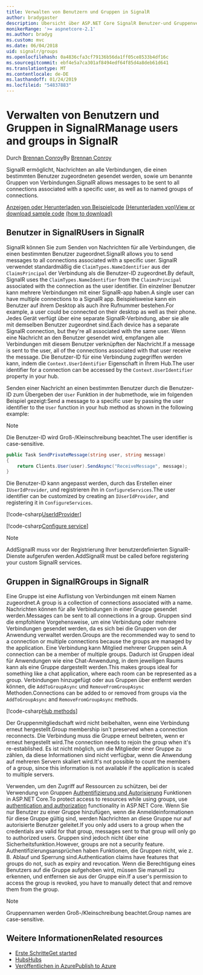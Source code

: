 ```yaml
---
title: Verwalten von Benutzern und Gruppen in SignalR
author: bradygaster
description: Übersicht über ASP.NET Core SignalR Benutzer-und Gruppenverwaltung.
monikerRange: '>= aspnetcore-2.1'
ms.author: bradyg
ms.custom: mvc
ms.date: 06/04/2018
uid: signalr/groups
ms.openlocfilehash: 0a4836cfa3cf79136b56da1ff05ce8533b4df16c
ms.sourcegitcommit: ebf4e5a7ca301af8494edf64f85d4a8deb61d641
ms.translationtype: MT
ms.contentlocale: de-DE
ms.lasthandoff: 01/24/2019
ms.locfileid: "54837883"
---
```

# <a name="manage-users-and-groups-in-signalr"></a><span data-ttu-id="5e4f9-103">Verwalten von Benutzern und Gruppen in SignalR</span><span class="sxs-lookup"><span data-stu-id="5e4f9-103">Manage users and groups in SignalR</span></span>

<span data-ttu-id="5e4f9-104">Durch [Brennan Conroy](https://github.com/BrennanConroy)</span><span class="sxs-lookup"><span data-stu-id="5e4f9-104">By [Brennan Conroy](https://github.com/BrennanConroy)</span></span>

<span data-ttu-id="5e4f9-105">SignalR ermöglicht, Nachrichten an alle Verbindungen, die einen bestimmten Benutzer zugeordneten gesendet werden, sowie um benannte Gruppen von Verbindungen.</span><span class="sxs-lookup"><span data-stu-id="5e4f9-105">SignalR allows messages to be sent to all connections associated with a specific user, as well as to named groups of connections.</span></span>

<span data-ttu-id="5e4f9-106">[Anzeigen oder Herunterladen von Beispielcode](https://github.com/aspnet/Docs/tree/master/aspnetcore/signalr/groups/sample/) [(Herunterladen von)](xref:index#how-to-download-a-sample)</span><span class="sxs-lookup"><span data-stu-id="5e4f9-106">[View or download sample code](https://github.com/aspnet/Docs/tree/master/aspnetcore/signalr/groups/sample/) [(how to download)](xref:index#how-to-download-a-sample)</span></span>

## <a name="users-in-signalr"></a><span data-ttu-id="5e4f9-107">Benutzer in SignalR</span><span class="sxs-lookup"><span data-stu-id="5e4f9-107">Users in SignalR</span></span>

<span data-ttu-id="5e4f9-108">SignalR können Sie zum Senden von Nachrichten für alle Verbindungen, die einen bestimmten Benutzer zugeordnet.</span><span class="sxs-lookup"><span data-stu-id="5e4f9-108">SignalR allows you to send messages to all connections associated with a specific user.</span></span> <span data-ttu-id="5e4f9-109">SignalR verwendet standardmäßig die `ClaimTypes.NameIdentifier` aus der `ClaimsPrincipal` der Verbindung als die Benutzer-ID zugeordnet.</span><span class="sxs-lookup"><span data-stu-id="5e4f9-109">By default, SignalR uses the `ClaimTypes.NameIdentifier` from the `ClaimsPrincipal` associated with the connection as the user identifier.</span></span> <span data-ttu-id="5e4f9-110">Ein einzelner Benutzer kann mehrere Verbindungen mit einer SignalR-app haben.</span><span class="sxs-lookup"><span data-stu-id="5e4f9-110">A single user can have multiple connections to a SignalR app.</span></span> <span data-ttu-id="5e4f9-111">Beispielsweise kann ein Benutzer auf ihrem Desktop als auch ihre Rufnummer bestehen.</span><span class="sxs-lookup"><span data-stu-id="5e4f9-111">For example, a user could be connected on their desktop as well as their phone.</span></span> <span data-ttu-id="5e4f9-112">Jedes Gerät verfügt über eine separate SignalR-Verbindung, aber sie alle mit demselben Benutzer zugeordnet sind.</span><span class="sxs-lookup"><span data-stu-id="5e4f9-112">Each device has a separate SignalR connection, but they're all associated with the same user.</span></span> <span data-ttu-id="5e4f9-113">Wenn eine Nachricht an den Benutzer gesendet wird, empfangen alle Verbindungen mit diesem Benutzer verknüpften der Nachricht.</span><span class="sxs-lookup"><span data-stu-id="5e4f9-113">If a message is sent to the user, all of the connections associated with that user receive the message.</span></span> <span data-ttu-id="5e4f9-114">Die Benutzer-ID für eine Verbindung zugegriffen werden kann, indem die `Context.UserIdentifier` Eigenschaft in Ihrem Hub.</span><span class="sxs-lookup"><span data-stu-id="5e4f9-114">The user identifier for a connection can be accessed by the `Context.UserIdentifier` property in your hub.</span></span>

<span data-ttu-id="5e4f9-115">Senden einer Nachricht an einen bestimmten Benutzer durch die Benutzer-ID zum Übergeben der `User` Funktion in der hubmethode, wie im folgenden Beispiel gezeigt:</span><span class="sxs-lookup"><span data-stu-id="5e4f9-115">Send a message to a specific user by passing the user identifier to the `User` function in your hub method as shown in the following example:</span></span>

> [!NOTE]
> <span data-ttu-id="5e4f9-116">Die Benutzer-ID wird Groß-/Kleinschreibung beachtet.</span><span class="sxs-lookup"><span data-stu-id="5e4f9-116">The user identifier is case-sensitive.</span></span>

```csharp
public Task SendPrivateMessage(string user, string message)
{
    return Clients.User(user).SendAsync("ReceiveMessage", message);
}
```

<span data-ttu-id="5e4f9-117">Die Benutzer-ID kann angepasst werden, durch das Erstellen einer `IUserIdProvider`, und registrieren ihn in `ConfigureServices`.</span><span class="sxs-lookup"><span data-stu-id="5e4f9-117">The user identifier can be customized by creating an `IUserIdProvider`, and registering it in `ConfigureServices`.</span></span>

[!code-csharp[UserIdProvider](groups/sample/customuseridprovider.cs?range=4-10)]

[!code-csharp[Configure service](groups/sample/startup.cs?range=21-22,39-42)]

> [!NOTE]
> <span data-ttu-id="5e4f9-118">AddSignalR muss vor der Registrierung Ihrer benutzerdefinierten SignalR-Dienste aufgerufen werden.</span><span class="sxs-lookup"><span data-stu-id="5e4f9-118">AddSignalR must be called before registering your custom SignalR services.</span></span>

## <a name="groups-in-signalr"></a><span data-ttu-id="5e4f9-119">Gruppen in SignalR</span><span class="sxs-lookup"><span data-stu-id="5e4f9-119">Groups in SignalR</span></span>

<span data-ttu-id="5e4f9-120">Eine Gruppe ist eine Auflistung von Verbindungen mit einem Namen zugeordnet.</span><span class="sxs-lookup"><span data-stu-id="5e4f9-120">A group is a collection of connections associated with a name.</span></span> <span data-ttu-id="5e4f9-121">Nachrichten können für alle Verbindungen in einer Gruppe gesendet werden.</span><span class="sxs-lookup"><span data-stu-id="5e4f9-121">Messages can be sent to all connections in a group.</span></span> <span data-ttu-id="5e4f9-122">Gruppen sind die empfohlene Vorgehensweise, um eine Verbindung oder mehrere Verbindungen gesendet werden, da es sich bei die Gruppen von der Anwendung verwaltet werden.</span><span class="sxs-lookup"><span data-stu-id="5e4f9-122">Groups are the recommended way to send to a connection or multiple connections because the groups are managed by the application.</span></span> <span data-ttu-id="5e4f9-123">Eine Verbindung kann Mitglied mehrerer Gruppen sein.</span><span class="sxs-lookup"><span data-stu-id="5e4f9-123">A connection can be a member of multiple groups.</span></span> <span data-ttu-id="5e4f9-124">Dadurch ist Gruppen ideal für Anwendungen wie eine Chat-Anwendung, in dem jeweiligen Raums kann als eine Gruppe dargestellt werden.</span><span class="sxs-lookup"><span data-stu-id="5e4f9-124">This makes groups ideal for something like a chat application, where each room can be represented as a group.</span></span> <span data-ttu-id="5e4f9-125">Verbindungen hinzugefügt oder aus Gruppen über entfernt werden können, die `AddToGroupAsync` und `RemoveFromGroupAsync` Methoden.</span><span class="sxs-lookup"><span data-stu-id="5e4f9-125">Connections can be added to or removed from groups via the `AddToGroupAsync` and `RemoveFromGroupAsync` methods.</span></span>

[!code-csharp[Hub methods](groups/sample/hubs/chathub.cs?range=15-27)]

<span data-ttu-id="5e4f9-126">Der Gruppenmitgliedschaft wird nicht beibehalten, wenn eine Verbindung erneut hergestellt.</span><span class="sxs-lookup"><span data-stu-id="5e4f9-126">Group membership isn't preserved when a connection reconnects.</span></span> <span data-ttu-id="5e4f9-127">Die Verbindung muss die Gruppe erneut beitreten, wenn er erneut hergestellt wird.</span><span class="sxs-lookup"><span data-stu-id="5e4f9-127">The connection needs to rejoin the group when it's re-established.</span></span> <span data-ttu-id="5e4f9-128">Es ist nicht möglich, um die Mitglieder einer Gruppe zu zählen, da diese Informationen sind nicht verfügbar, wenn die Anwendung auf mehreren Servern skaliert wird.</span><span class="sxs-lookup"><span data-stu-id="5e4f9-128">It's not possible to count the members of a group, since this information is not available if the application is scaled to multiple servers.</span></span>

<span data-ttu-id="5e4f9-129">Verwenden, um den Zugriff auf Ressourcen zu schützen, bei der Verwendung von Gruppen [Authentifizierung und Autorisierung](xref:signalr/authn-and-authz) Funktionen in ASP.NET Core.</span><span class="sxs-lookup"><span data-stu-id="5e4f9-129">To protect access to resources while using groups, use [authentication and authorization](xref:signalr/authn-and-authz) functionality in ASP.NET Core.</span></span> <span data-ttu-id="5e4f9-130">Wenn Sie nur Benutzer zu einer Gruppe hinzufügen, wenn die Anmeldeinformationen für diese Gruppe gültig sind, werden Nachrichten an diese Gruppe nur auf autorisierte Benutzer geleitet.</span><span class="sxs-lookup"><span data-stu-id="5e4f9-130">If you only add users to a group when the credentials are valid for that group, messages sent to that group will only go to authorized users.</span></span> <span data-ttu-id="5e4f9-131">Gruppen sind jedoch nicht über eine Sicherheitsfunktion.</span><span class="sxs-lookup"><span data-stu-id="5e4f9-131">However, groups are not a security feature.</span></span> <span data-ttu-id="5e4f9-132">Authentifizierungsansprüchen haben Funktionen, die Gruppen nicht, wie z. B. Ablauf und Sperrung sind.</span><span class="sxs-lookup"><span data-stu-id="5e4f9-132">Authentication claims have features that groups do not, such as expiry and revocation.</span></span> <span data-ttu-id="5e4f9-133">Wenn die Berechtigung eines Benutzers auf die Gruppe aufgehoben wird, müssen Sie manuell zu erkennen, und entfernen sie aus der Gruppe ein.</span><span class="sxs-lookup"><span data-stu-id="5e4f9-133">If a user's permission to access the group is revoked, you have to manually detect that and remove them from the group.</span></span>

> [!NOTE]
> <span data-ttu-id="5e4f9-134">Gruppennamen werden Groß-/Kleinschreibung beachtet.</span><span class="sxs-lookup"><span data-stu-id="5e4f9-134">Group names are case-sensitive.</span></span>

## <a name="related-resources"></a><span data-ttu-id="5e4f9-135">Weitere Informationen</span><span class="sxs-lookup"><span data-stu-id="5e4f9-135">Related resources</span></span>

* [<span data-ttu-id="5e4f9-136">Erste Schritte</span><span class="sxs-lookup"><span data-stu-id="5e4f9-136">Get started</span></span>](xref:tutorials/signalr)
* [<span data-ttu-id="5e4f9-137">Hubs</span><span class="sxs-lookup"><span data-stu-id="5e4f9-137">Hubs</span></span>](xref:signalr/hubs)
* [<span data-ttu-id="5e4f9-138">Veröffentlichen in Azure</span><span class="sxs-lookup"><span data-stu-id="5e4f9-138">Publish to Azure</span></span>](xref:signalr/publish-to-azure-web-app)
